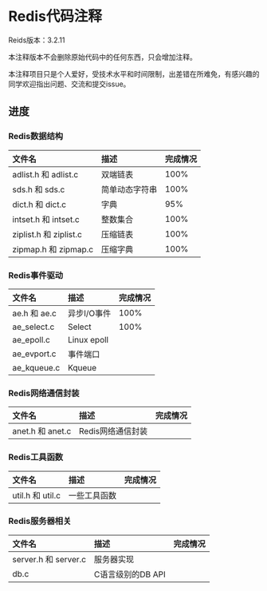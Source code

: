 # Redis代码注释

Reids版本：3.2.11

本注释版本不会删除原始代码中的任何东西，只会增加注释。

本注释项目只是个人爱好，受技术水平和时间限制，出差错在所难免，有感兴趣的同学欢迎指出问题、交流和提交issue。

## 进度

### Redis数据结构

|  文件名  | 描述    | 完成情况
|:------------------|:------------------|:------------------
| adlist.h 和 adlist.c  | 双端链表 | 100%
| sds.h 和 sds.c | 简单动态字符串 | 100%
| dict.h 和 dict.c | 字典 | 95%
| intset.h 和 intset.c | 整数集合 | 100%
| ziplist.h 和 ziplist.c | 压缩链表 | 100%
| zipmap.h 和 zipmap.c | 压缩字典 | 100%

### Redis事件驱动

|  文件名  | 描述    | 完成情况
|:------------------|:------------------|:------------------
| ae.h 和 ae.c | 异步I/O事件 | 100%
| ae_select.c | Select | 100%
| ae_epoll.c | Linux epoll | 
| ae_evport.c | 事件端口 | 
| ae_kqueue.c | Kqueue | 

### Redis网络通信封装

|  文件名  | 描述    | 完成情况
|:------------------|:------------------|:------------------
| anet.h 和 anet.c | Redis网络通信封装 | 

### Redis工具函数

|  文件名  | 描述    | 完成情况
|:------------------|:------------------|:------------------
| util.h 和 util.c | 一些工具函数 | 

### Redis服务器相关

|  文件名  | 描述    | 完成情况
|:------------------|:------------------|:------------------
| server.h 和 server.c | 服务器实现 | 
| db.c | C语言级别的DB API | 